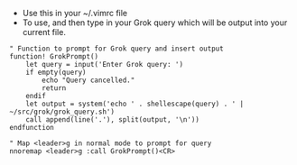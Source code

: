 * Use this in your ~/.vimrc file
* To use, <backslash g> and then type in your Grok query which will be output into your current file.

```text
" Function to prompt for Grok query and insert output
function! GrokPrompt()
    let query = input('Enter Grok query: ')
    if empty(query)
        echo "Query cancelled."
        return
    endif
    let output = system('echo ' . shellescape(query) . ' | ~/src/grok/grok_query.sh')
    call append(line('.'), split(output, '\n'))
endfunction

" Map <leader>g in normal mode to prompt for query
nnoremap <leader>g :call GrokPrompt()<CR>
```
